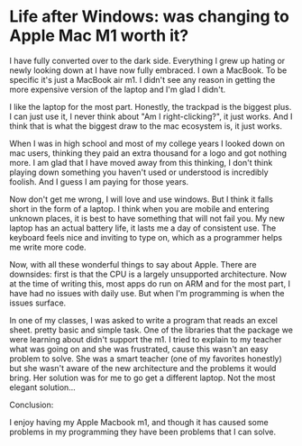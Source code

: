 # Life after Windows: was changing to Apple Mac M1 worth it?

I have fully converted over to the dark side. Everything I grew up hating or newly looking down at I have now fully embraced. I own a MacBook. To be specific it's just a MacBook air m1. I didn't see any reason in getting the more expensive version of the laptop and I'm glad I didn't.

I like the laptop for the most part. Honestly, the trackpad is the biggest plus. I can just use it, I never think about "Am I right-clicking?", it just works. And I think that is what the biggest draw to the mac ecosystem is, it just works.

When I was in high school and most of my college years I looked down on mac users, thinking they paid an extra thousand for a logo and got nothing more. I am glad that I have moved away from this thinking, I don't think playing down something you haven't used or understood is incredibly foolish. And I guess I am paying for those years.

Now don't get me wrong, I will love and use windows. But I think it falls short in the form of a laptop. I think when you are mobile and entering unknown places, it is best to have something that will not fail you. My new laptop has an actual battery life, it lasts me a day of consistent use. The keyboard feels nice and inviting to type on, which as a programmer helps me write more code.

Now, with all these wonderful things to say about Apple. There are downsides: first is that the CPU is a largely unsupported architecture. Now at the time of writing this, most apps do run on ARM and for the most part, I have had no issues with daily use. But when I'm programming is when the issues surface.

In one of my classes, I was asked to write a program that reads an excel sheet. pretty basic and simple task. One of the libraries that the package we were learning about didn't support the m1. I tried to explain to my teacher what was going on and she was frustrated, cause this wasn't an easy problem to solve. She was a smart teacher (one of my favorites honestly) but she wasn't aware of the new architecture and the problems it would bring. Her solution was for me to go get a different laptop. Not the most elegant solution...

Conclusion:

I enjoy having my Apple Macbook m1, and though it has caused some problems in my programming they have been problems that I can solve.